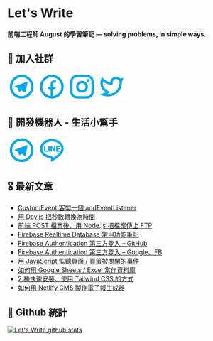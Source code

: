 # Let's Write
#### 前端工程師 August 的學習筆記 — solving problems, in simple ways.

## 🎉 加入社群
[![Telegram](https://raw.githubusercontent.com/letswritetw/letswritetw/master/dist/img/telegram.svg)](https://t.me/letswritetw)
[![Facebook](https://raw.githubusercontent.com/letswritetw/letswritetw/master/dist/img/facebook.svg)](https://www.facebook.com/letswrite.tw/)
[![Instagram](https://raw.githubusercontent.com/letswritetw/letswritetw/master/dist/img/instagram.svg)](https://www.instagram.com/letswrite.tw/)
[![Twitter](https://raw.githubusercontent.com/letswritetw/letswritetw/master/dist/img/twitter.svg)](https://twitter.com/letswrite_tw)

## 👑 開發機器人 - 生活小幫手
[![Telegram](https://raw.githubusercontent.com/letswritetw/letswritetw/master/dist/img/telegram.svg)](https://t.me/lifetifulBot)
[![LINE](https://raw.githubusercontent.com/letswritetw/letswritetw/master/dist/img/line.svg)](https://lin.ee/pZC7GGs)

<!--
**letswritetw/letswritetw** is a ✨ _special_ ✨ repository because its `README.md` (this file) appears on your GitHub profile.

Here are some ideas to get you started:

- 🔭 I’m currently working on ...
- 🌱 I’m currently learning ...
- 👯 I’m looking to collaborate on ...
- 🤔 I’m looking for help with ...
- 💬 Ask me about ...
- 📫 How to reach me: ...
- 😄 Pronouns: ...
- ⚡ Fun fact: ...
-->
<!-- BLOG-POST-LIST:END -->

<!-- 訂閱 Let's Write RSS -->
<!-- 參考來源：
      https://www.youtube.com/watch?v=ECuqb5Tv9qI
      https://github.com/marketplace/actions/blog-post-workflow
-->
## 🎖 最新文章
<!-- BLOG-POST-LIST:START -->
- [CustomEvent 客製一個 addEventListener](https://www.letswrite.tw/custom-event/)
- [用 Day.js 把秒數轉換為時間](https://www.letswrite.tw/dayjs-seconds-format/)
- [前端 POST 檔案後，用 Node.js 把檔案傳上 FTP](https://www.letswrite.tw/nodejs-ftp-upload/)
- [Firebase Realtime Database 常用功能筆記](https://www.letswrite.tw/firebase-realtime/)
- [Firebase Authentication 第三方登入 – GitHub](https://www.letswrite.tw/firebase-auth-github/)
- [Firebase Authentication 第三方登入 – Google、FB](https://www.letswrite.tw/firebase-auth-google-fb/)
- [用 JavaScript 監聽頁面 / 頁籤被關閉的事件](https://www.letswrite.tw/beforeunload/)
- [如何用 Google Sheets / Excel 當作資料庫](https://www.letswrite.tw/google-excel-db/)
- [2 種快速安裝、使用 Tailwind CSS 的方式](https://www.letswrite.tw/tailwindcss-install/)
- [如何用 Netlify CMS 製作電子報生成器](https://www.letswrite.tw/netlify-cms-edm/)
<!-- BLOG-POST-LIST:END -->


## 🥁 Github 統計
[![Let's Write github stats](https://github-readme-stats.vercel.app/api?username=letswritetw&show_icons=true&hide=contribs,prs&title_color=00BAFF&icon_color=008BBF)](https://github.com/letswritetw)
